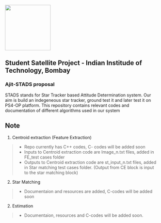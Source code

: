 [<img src="https://www.aero.iitb.ac.in/satlab/images/IITBSSP2019.png" width="150"/>](image.png) 

## Student Satellite Project - Indian Institude of Technology, Bombay

### Ajit-STADS proposal

STADS stands for Star Tracker based Attitude Determination system. Our aim is build an indegeneous star tracker, ground test it and later test it on PS4-OP platform.
This repository contains relevant codes and documentation of different algorithms used in our system


## Note
 1. Centroid extraction (Feature Extraction)
 >   * Repo currently has C++ codes, C- codes will be added soon
 >  *  Inputs to Centroid extraction code are Image_n.txt files, added in FE_test cases folder
>  *  Outputs to Centroid extraction code are st_input_n.txt files, added in Star matching test cases folder. (Output from CE block is input to the star matching block)

2. Star Matching
> * Documentaion and resources are added, C-codes will be added soon

2. Estimation
> * Documentaion, resources and C-codes will be added soon.
